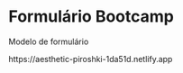<h1>Formulário Bootcamp</h1>
<p>Modelo de formulário</p>
https://aesthetic-piroshki-1da51d.netlify.app

